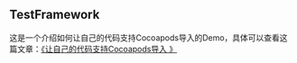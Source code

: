 ## TestFramework


这是一个介绍如何让自己的代码支持Cocoapods导入的Demo，具体可以查看这篇文章：[《让自己的代码支持Cocoapods导入
》](https://www.jianshu.com/p/ba8d0fee3e36)
